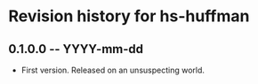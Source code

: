 # Revision history for hs-huffman

## 0.1.0.0 -- YYYY-mm-dd

* First version. Released on an unsuspecting world.
